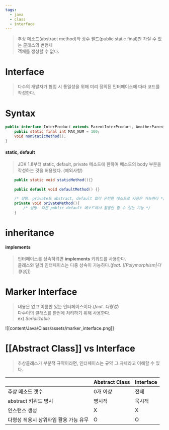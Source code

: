 ```yaml
---
tags:
  - java
  - class
  - interface
---
```

> 추상 메소드(abstract method)와 상수 필드(public static final)만 가질 수 있는 클래스의 변형체<br/>
> 객체를 생성할 수 없다.

# Interface
> 다수의 개발자가 협업 시 통일성을 위해 미리 정의된 인터페이스에 따라 코드를 작성한다.
# Syntax
```Java
public interface InterProduct extends ParentInterProduct, AnotherParentInterProduct{  
    public static final int MAX_NUM = 100; 
    void nonStaticMethod();  
}
```
#### static, default
> JDK 1.8부터 static, default, private 메소드에 한하여 메소드의 body 부분을 작성하는 것을 허용했다. (예외사항)

```Java
	public static void staticMethod(){}  
  
    public default void defaultMethod() {}  
  
    /* 설명. private도 abstract, default 없이 온전한 메소드로 사용은 가능하다 */  
    private void privateMethod(){  
        /* 설명. 다른 public default 메소드에서 활용만 할 수 있는 기능 */  
    }  
```

# inheritance
#### implements
> 인터페이스를 상속하려면 **implements** 키워드를 사용한다.<br/>
> 클래스와 달리 인터페이스는 다중 상속이 가능하다.(_feat. [[Polymorphism|다형성]]_)

# Marker Interface
> 내용은 없고 이름만 있는 인터페이스이다.(_feat. 다형성_) <br/>
> 다수이의 클래스를 한번에 처리하기 위해 사용한다.<br/>
> ex) _Serializable_ 

![[content/Java/Class/assets/marker_interface.png]]

# [[Abstract Class]] vs Interface
> 추상클래스가 부분적 규약이라면, 인터페이스는 규약 그 자체라고 이해할 수 있다.


|                       | Abstract Class | Interface |
| --------------------- | -------------- | --------- |
| 추상 메소드 갯수             | 0개 이상          | 전체        |
| abstract 키워드 명시       | 명시적            | 묵시적       |
| 인스턴스 생성               | X              | X         |
| 다형성 적용시 상위타입 활용 가능 유무 | O              | O         |
